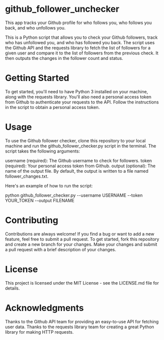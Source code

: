 # github_follower_unchecker
This app tracks your Github profile for who follows you, who follows you back, and who unfollows you.

This is a Python script that allows you to check your Github followers, track who has unfollowed you, and who has followed you back. The script uses the Github API and the requests library to fetch the list of followers for a given user and compare it to the list of followers from the previous check. It then outputs the changes in the follower count and status.

# Getting Started
To get started, you'll need to have Python 3 installed on your machine, along with the requests library. You'll also need a personal access token from Github to authenticate your requests to the API. Follow the instructions in the script to obtain a personal access token.

# Usage
To use the Github follower checker, clone this repository to your local machine and run the github_follower_checker.py script in the terminal. The script takes the following arguments:

username (required): The Github username to check for followers.
token (required): Your personal access token from Github.
output (optional): The name of the output file. By default, the output is written to a file named follower_changes.txt.

Here's an example of how to run the script:

python github_follower_checker.py --username USERNAME --token YOUR_TOKEN --output FILENAME

# Contributing
Contributions are always welcome! If you find a bug or want to add a new feature, feel free to submit a pull request. To get started, fork this repository and create a new branch for your changes. Make your changes and submit a pull request with a brief description of your changes.

# License
This project is licensed under the MIT License - see the LICENSE.md file for details.

# Acknowledgments
Thanks to the Github API team for providing an easy-to-use API for fetching user data.
Thanks to the requests library team for creating a great Python library for making HTTP requests.
